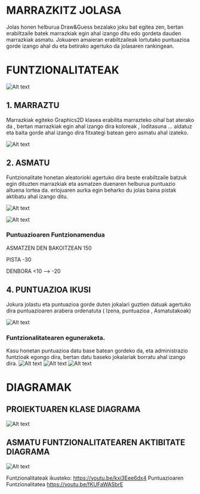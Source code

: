 # MARRAZKITZ JOLASA

Jolas honen helburua Draw&Guess bezalako joku bat egitea zen, bertan erabiltzaile batek marrazkiak egin ahal izango ditu edo gordeta dauden marrazkiak asmatu. Jokuaren amaieran erabiltzaileak lortutako puntuazioa gorde izango ahal du eta betirako agertuko da jolasaren rankingean.
# FUNTZIONALITATEAK
![Alt text](https://media.discordapp.net/attachments/805837040566534207/813731036872704090/unknown.png?width=1048&height=610 "Optional title")
## 1. MARRAZTU
  Marrazkiak egiteko Graphics2D klasea erabilita marrazteko oihal bat aterako da , bertan marrazkiak egin ahal izango dira koloreak , loditasuna ... aldatuz eta baita gorde ahal izango dira fitxategi batean gero asmatu ahal izateko.

![Alt text](https://media.discordapp.net/attachments/805837040566534207/813731778829221909/unknown.png?width=1003&height=610 "Optional title")
## 2. ASMATU

Funtzionalitate honetan aleatorioki agertuko dira beste erabiltzaile batzuk egin dituzten marrazkiak eta asmatzen duenaren helburua puntuazio altuena lortea da. erlojuaren aurka egin beharko du jolas baina pistak aktibatu ahal izango ditu.

![Alt text](https://media.discordapp.net/attachments/805837040566534207/813732594193006602/unknown.png?width=992&height=610 "Optional title")

![Alt text](https://media.discordapp.net/attachments/805837040566534207/813732709246828574/unknown.png?width=962&height=610 "Optional title")

### Puntuazioaren Funtzionamendua

ASMATZEN DEN BAKOITZEAN 150

PISTA -30

DENBORA <10 --> -20


## 4. PUNTUAZIOA IKUSI
Jokura jolastu eta puntuazioa gorde duten jokalari guztien datuak agertuko dira puntuazioaren arabera ordenatuta ( Izena, puntuazioa , Asmatutakoak) 

![Alt text](https://media.discordapp.net/attachments/805837040566534207/814031004267315200/unknown.png?width=815&height=610 "Optional title")
### Funtzionalitatearen eguneraketa.
Kasu honetan puntuazioa datu base batean gordeko da, eta administrazio funtzioak egongo dira, bertan datu baseko jokalariak borratu ahal izango dira.
![Alt text](https://media.discordapp.net/attachments/805837040566534207/824193959219822632/unknown.png?width=904&height=610 "Optional title")
![Alt text](https://media.discordapp.net/attachments/805837040566534207/824194320268525598/unknown.png?width=873&height=610 "Optional title")
![Alt text](https://media.discordapp.net/attachments/805837040566534207/824194468349214790/unknown.png "Optional title")


# DIAGRAMAK
## PROIEKTUAREN KLASE DIAGRAMA

![Alt text](https://media.discordapp.net/attachments/805837040566534207/824195518712119327/Marrazkitz.png?width=1101&height=610 "Optional title")

## ASMATU FUNTZIONALITATEAREN AKTIBITATE DIAGRAMA

![Alt text](https://media.discordapp.net/attachments/805837040566534207/814058114721906728/Asmatu.png?width=719&height=569
 "Optional title")

Funtzionalitateak ikusteko:
https://youtu.be/kxi3Eee6dx4
Puntuazioaren Funtzionalitatea
https://youtu.be/fKUFaWASbrE

